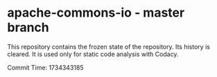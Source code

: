 # apache-commons-io - master branch

This repository contains the frozen state of the repository.
Its history is cleared. It is used only for static code
analysis with Codacy.

Commit Time: 1734343185